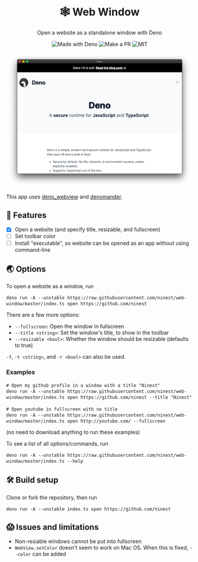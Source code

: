 <h1 align="center">🕸 Web Window</h1>
<p align="center">Open a website as a standalone window with Deno


<p align="center">
  <img src="https://img.shields.io/badge/Made%20With-Deno-black?style=flat-square&" alt="Made with Deno" />
  <img src="https://img.shields.io/badge/PRs-welcome-brightgreen.svg?style=flat-square" alt="Make a PR" />
  <img src="https://img.shields.io/github/license/ninest/web-window?style=flat-square" alt="MIT" />
</p>

<p align="center"><img alt="Demo" width="500" src="./readme-assets/demo-new.png" /><p>

This app uses [deno_webview](https://github.com/eliassjogreen/deno_webview) and [denomander](https://github.com/siokas/denomander).

## 🚀 Features
- [x] Open a website (and specify title, resizable, and fullscreen)
- [ ] Set toolbar color
- [ ] Install "executable", so website can be opened as an app without using command-line

## 🌏 Options
To open a website as a window, run 

```
deno run -A --unstable https://raw.githubusercontent.com/ninest/web-window/master/index.ts open https://github.com/ninest
```

There are a few more options:

- `--fullscreen`: Open the window in fullscreen
- `--title <string>`: Set the window's title, to show in the toolbar
- `--resizable <bool>`: Whether the window should be resizable (defaults to true)

`-f`, `-t <string>`, and `-r <bool>` can also be used.

### Examples
```
# Open my github profile in a window with a title "Ninest"
deno run -A --unstable https://raw.githubusercontent.com/ninest/web-window/master/index.ts open https://github.com/ninest --title "Ninest" 

# Open youtube in fullscreen with no title
deno run -A --unstable https://raw.githubusercontent.com/ninest/web-window/master/index.ts open http://youtube.com/ --fullscreen
```
(no need to download anything to run these examples)

To see a list of all options/commands, run 
```
deno run -A --unstable https://raw.githubusercontent.com/ninest/web-window/master/index.ts --help
```

## 🛠 Build setup
Clone or fork the repository, then run 
```
deno run -A --unstable index.ts open https://github.com/ninest
```

## 😱 Issues and limitations
- Non-resiable windows cannot be put into fullscreen
- `WebView.setColor` doesn't seem to work on Mac OS. When this is fixed, `--color` can be added